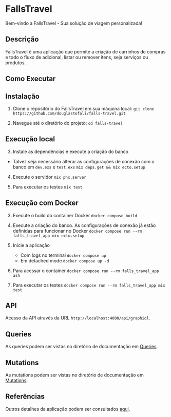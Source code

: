 # FallsTravel

Bem-vindo a FallsTravel - Sua solução de viagem personalizada!

## Descrição

FallsTravel é uma aplicação que permite a criação de carrinhos de compras e todo o fluxo de adicional, listar ou remover itens, seja serviços ou produtos.

## Como Executar

## Instalação

1. Clone o repositório do FallsTravel em sua máquina local:
   `git clone https://github.com/douglastofoli/falls-travel.git`

2. Navegue até o diretório do projeto:
   `cd falls-travel`

## Execução local

3. Instale as dependências e execute a criação do banco

- Talvez seja necessário alterar as configurações de conexão com o banco em `dev.exs` e `test.exs`
  `mix deps.get && mix ecto.setup`

4. Execute o servidor
   `mix phx.server`

5. Para executar os testes
   `mix test`

## Execução com Docker

3. Execute o build do container Docker
   `docker compose build`

4. Execute a criação do banco. As configurações de conexão já estão definidas para funcionar no Docker
   `docker compose run --rm falls_travel_app mix ecto.setup`

5. Inicie a aplicação

   - Com logs no terminal
     `docker compose up`
   - Em detached mode
     `docker compose up -d`

6. Para acessar o container
   `docker compose run --rm falls_travel_app ash`

7. Para executar os testes
   `docker compose run --rm falls_travel_app mix test`

## API

Acesso da API através da URL `http://localhost:4000/api/graphiql`.

## Queries

As queries podem ser vistas no diretório de documentação em [Queries](https://github.com/douglastofoli/falls-travel/blob/main/docs/queries.md).

## Mutations

As mutations podem ser vistas no diretório de documentação em [Mutations](https://github.com/douglastofoli/falls-travel/blob/main/docs/mutations.md).

## Referências

Outros detalhes da aplicação podem ser consultados [aqui](https://github.com/douglastofoli/falls-travel/blob/main/docs/references.md).
